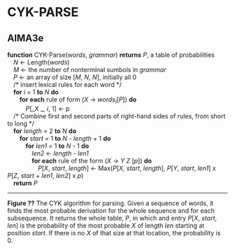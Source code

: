 # CYK-PARSE

## AIMA3e
__function__ CYK-Parse(_words_, _grammar_) __returns__ _P_, a table of probabilities  
&emsp;_N_ &larr; Length(_words_)  
&emsp;_M_ &larr; the number of nonterminal sumbols in _grammar_  
&emsp;_P_ &larr; an array of size [_M_, _N_, _N_], initially all 0  
&emsp;/\* insert lexical rules for each word \*/  
&emsp;__for__ _i_ = 1 __to__ _N_ __do__  
&emsp;&emsp;__for__ __each__ rule of form (_X_ &rarr; _words<sub>i</sub>_[_P_]) __do__  
&emsp;&emsp;&emsp;_P_[_X _, _i_, 1] &larr; p  
&emsp;/\* Combine first and second parts of right-hand sides of rules, from short to long \*/  
&emsp;__for__ _length_ = 2 __to__ _N_ __do__  
&emsp;&emsp;__for__ _start_ = 1 __to__ _N_ - _length_ + 1 __do__  
&emsp;&emsp;&emsp;__for__ _len1_ = 1 __to__ _N_ - 1 __do__  
&emsp;&emsp;&emsp;&emsp;_len2_ &larr; _length_ - _len1_  
&emsp;&emsp;&emsp;&emsp;__for each__ rule of the form (_X_ &rarr; _Y_ _Z_ [_p_]) __do__  
&emsp;&emsp;&emsp;&emsp;&emsp;_P_[_X_, _start_, _length_] &larr; Max(_P_[_X_, _start_, _length_], _P_[_Y_, _start_, _len1_] x _P_[_Z_, _start_ + _len1_, _len2_] x _p_)  
&emsp;__return__ _P_  

---
__Figure ??__ The CYK algorithm for parsing. Given a sequence of words, it finds the most probable derivation for the whole sequence and for each subsequence. It returns the whole table, _P_, in which and entry _P_[_X_, _start_, _len_] is the probability of the most probable _X_ of length _len_ starting at position _start_. If there is no _X_ of that size at that location, the probability is 0.
